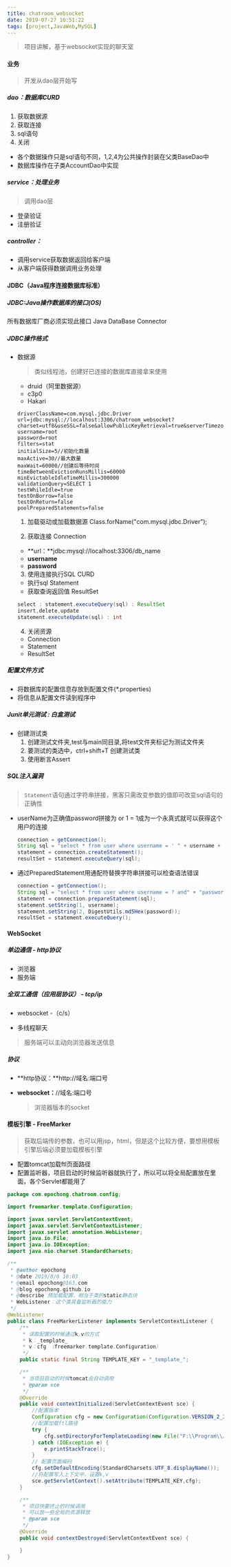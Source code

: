 ```yaml
---
title: chatroom_websocket
date: 2019-07-27 10:51:22
tags: [project,JavaWeb,MySQL]
---
```


> 项目讲解，基于websocket实现的聊天室

<!--more-->

#### 业务

> 开发从dao层开始写

##### dao：数据库CURD

1. 获取数据源
2. 获取连接
3. sql语句
4. 关闭

- 各个数据操作只是sql语句不同，1,2,4为公共操作封装在父类BaseDao中
- 数据库操作在子类AccountDao中实现

##### service：处理业务

> 调用dao层

- 登录验证
- 注册验证

##### controller：

- 调用service获取数据返回给客户端
- 从客户端获得数据调用业务处理

#### JDBC（Java程序连接数据库标准）

##### JDBC:Java操作数据库的接口(OS)

所有数据库厂商必须实现此接口
Java DataBase Connector

##### JDBC操作格式

- 数据源

    > 类似线程池，创建好已连接的数据库直接拿来使用

    - druid（阿里数据源）
    - c3p0
    - Hakari

    ```properties
    driverClassName=com.mysql.jdbc.Driver
    url=jdbc:mysql://localhost:3306/chatroom_websocket?charset=utf8&useSSL=false&allowPublicKeyRetrieval=true&serverTimezone=UTC
    username=root
    password=root
    filters=stat
    initialSize=5//初始化数量
    maxActive=30//最大数量
    maxWait=60000//创建后等待时间
    timeBetweenEvictionRunsMillis=60000
    minEvictableIdleTimeMillis=300000
    validationQuery=SELECT 1
    testWhileIdle=true
    testOnBorrow=false
    testOnReturn=false
    poolPreparedStatements=false
    ```

    1. 加载驱动或加载数据源
    Class.forName("com.mysql.jdbc.Driver");

    2. 获取连接 Connection

    - **url：**jdbc:mysql://localhost:3306/db_name
    - **username**
    - **password**

    3. 使用连接执行SQL CURD

    - 执行sql Statement
    - 获取查询返回值 ResultSet

    ```java
    select : statement.executeQuery(sql) : ResultSet
    insert,delete,update
    statement.executeUpdate(sql) : int
    ```

    4. 关闭资源

    - Connection
    - Statement
    - ResultSet


##### 配置文件方式

- 将数据库的配置信息存放到配置文件(*.properties)
- 将信息从配置文件读到程序中 

##### Junit单元测试 : 白盒测试

- 创建测试类
    1. 创建测试文件夹,test与main同目录,将test文件夹标记为测试文件夹 
    2. 要测试的类选中，ctrl+shift+T 创建测试类
    3. 使用断言Assert

##### SQL注入漏洞

> `Statement`语句通过字符串拼接，黑客只需改变参数的值即可改变sql语句的正确性

- userName为正确值password拼接为 or 1 = 1成为一个永真式就可以获得这个用户的连接

    ```java
    connection = getConnection();
    String sql = "select * from user where username = ' " + username + " ' and" + "password = '" + password "'";
    statement = connection.createStatement();
    resultSet = statement.executeQuery(sql);
    ```

- 通过PreparedStatement用通配符替换字符串拼接可以检查语法错误

    ```java
    connection = getConnection();
    String sql = "select * from user where username = ? and" + "password = ?";
    statement = connection.prepareStatement(sql);
    statement.setString(1, username);
    statement.setString(2, DigestUtils.md5Hex(password));
    resultSet = statement.executeQuery();
    ```

#### WebSocket

##### 单边通信 - http协议

- 浏览器
- 服务端

##### 全双工通信（应用层协议） - tcp/ip

- websocket -（c/s） 

- 多线程聊天

> 服务端可以主动向浏览器发送信息

##### 协议

- **http协议：**http://域名:端口号

- **websocket：**//域名:端口号

    > 浏览器版本的socket

#### 模板引擎 - FreeMarker

> 获取后端传的参数，也可以用jsp，html，但是这个比较方便，要想用模板引擎后端必须要加载模板引擎

- 配置tomcat加载ftl页面路径
- 配置监听器，项目启动的时候监听器就执行了，所以可以将全局配置放在里面，各个Servlet都能用了

```java
package com.epochong.chatroom.config;

import freemarker.template.Configuration;

import javax.servlet.ServletContextEvent;
import javax.servlet.ServletContextListener;
import javax.servlet.annotation.WebListener;
import java.io.File;
import java.io.IOException;
import java.nio.charset.StandardCharsets;

/**
 * @author epochong
 * @date 2019/8/6 10:03
 * @email epochong@163.com
 * @blog epochong.github.io
 * @describe 预加载配置，相当于类的static静态块
 * WebListener：这个类具备监听器的能力
 */
@WebListener
public class FreeMarkerListener implements ServletContextListener {
    /**
     * 读取配置的时候通过k,v的方式
     * k：_template_
     * v：cfg （freemarker.template.Configuration）
     */
    public static final String TEMPLATE_KEY = "_template_";

    /**
     * 当项目启动的时候tomcat会自动调用
     * @param sce
     */
    @Override
    public void contextInitialized(ServletContextEvent sce) {
        //配置版本
        Configuration cfg = new Configuration(Configuration.VERSION_2_3_0);
        //配置加载ftl路径
        try {
            cfg.setDirectoryForTemplateLoading(new File("F:\\Program\\Java\\Maven\\chatroom_websocket\\src\\main\\webapp"));
        } catch (IOException e) {
            e.printStackTrace();
        }
        // 配置页面编码
        cfg.setDefaultEncoding(StandardCharsets.UTF_8.displayName());
        //将配置写入上下文中，设置k,v
        sce.getServletContext().setAttribute(TEMPLATE_KEY,cfg);
    }

    /**
     * 项目快要终止的时候调用
     * 可以放一些全局的资源释放
     * @param sce
     */
    @Override
    public void contextDestroyed(ServletContextEvent sce) {

    }
}
```

